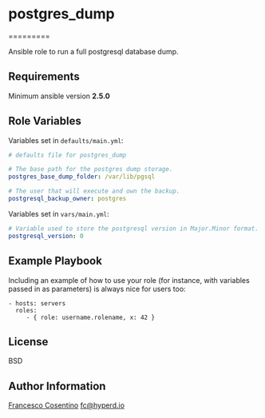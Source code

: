 # postgres_dump
=========

Ansible role to run a full postgresql database dump.

Requirements
------------

Minimum ansible version **2.5.0**

Role Variables
--------------

Variables set in `defaults/main.yml`:

```yaml
# defaults file for postgres_dump

# The base path for the postgres dump storage.
postgres_base_dump_folder: /var/lib/pgsql

# The user that will execute and own the backup.
postgresql_backup_owner: postgres
```

Variables set in `vars/main.yml`:

```yaml
# Variable used to store the postgresql version in Major.Minor format.
postgresql_version: 0
```

Example Playbook
----------------

Including an example of how to use your role (for instance, with variables passed in as parameters) is always nice for users too:

    - hosts: servers
      roles:
         - { role: username.rolename, x: 42 }

License
-------

BSD

Author Information
------------------

[Francesco Cosentino](https://www.linkedin.com/in/francesco-cosentino/) <fc@hyperd.io>
